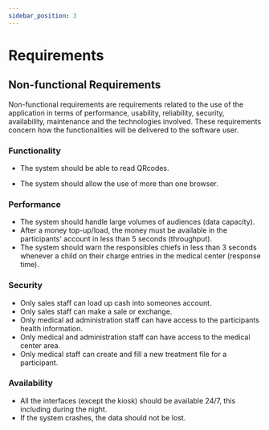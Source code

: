 ```yaml
---
sidebar_position: 3
---
```


# Requirements
## Non-functional Requirements

Non-functional requirements are requirements related to the use of the application in terms of performance, usability, reliability, security, availability, maintenance and the technologies involved. These requirements concern how the functionalities will be delivered to the software user.

### Functionality

- The system should be able to read QRcodes.
<!-- (nfc bracelets) -->
- The system should allow the use of more than one browser.

### Performance

- The system should handle large volumes of audiences (data capacity).
- After a money top-up/load, the money must be available in the participants' account in less than 5 seconds (throughput).
- The system should warn the responsibles chiefs in less than 3 seconds whenever a child on their charge entries in the medical center (response time).

### Security

- Only sales staff can load up cash into someones account.
- Only sales staff can make a sale or exchange.
- Only medical ad administration staff can have access to the participants health information.
- Only medical and administration staff can have access to the medical center area.
- Only medical staff can create and fill a new treatment file for a participant.

### Availability

- All the interfaces (except the kiosk) should be available 24/7, this including during the night.
- If the system crashes, the data should not be lost.
<!-- - If the system crashes, it should be able to recover the data in less than 5 minutes. -->

<!-- r -->